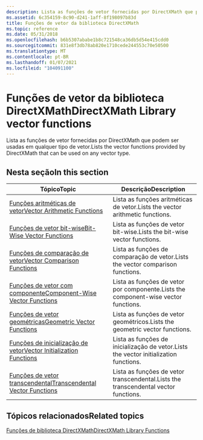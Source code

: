 ```yaml
---
description: Lista as funções de vetor fornecidas por DirectXMath que podem ser usadas em qualquer tipo de vetor.
ms.assetid: 6c354159-8c90-d241-1aff-8f198097b83d
title: Funções de vetor da biblioteca DirectXMath
ms.topic: reference
ms.date: 05/31/2018
ms.openlocfilehash: b6b5307ababe1b8c721548ca36db5d54e415cdd0
ms.sourcegitcommit: 831e8f3db78ab820e1710cede244553c70e50500
ms.translationtype: MT
ms.contentlocale: pt-BR
ms.lasthandoff: 01/07/2021
ms.locfileid: "104091100"
---
```

# <a name="directxmath-library-vector-functions"></a><span data-ttu-id="a2e61-103">Funções de vetor da biblioteca DirectXMath</span><span class="sxs-lookup"><span data-stu-id="a2e61-103">DirectXMath Library vector functions</span></span>

<span data-ttu-id="a2e61-104">Lista as funções de vetor fornecidas por DirectXMath que podem ser usadas em qualquer tipo de vetor.</span><span class="sxs-lookup"><span data-stu-id="a2e61-104">Lists the vector functions provided by DirectXMath that can be used on any vector type.</span></span>

## <a name="in-this-section"></a><span data-ttu-id="a2e61-105">Nesta seção</span><span class="sxs-lookup"><span data-stu-id="a2e61-105">In this section</span></span>



| <span data-ttu-id="a2e61-106">Tópico</span><span class="sxs-lookup"><span data-stu-id="a2e61-106">Topic</span></span>                                                                                                   | <span data-ttu-id="a2e61-107">Descrição</span><span class="sxs-lookup"><span data-stu-id="a2e61-107">Description</span></span>                                           |
|---------------------------------------------------------------------------------------------------------|-------------------------------------------------------|
| [<span data-ttu-id="a2e61-108">Funções aritméticas de vetor</span><span class="sxs-lookup"><span data-stu-id="a2e61-108">Vector Arithmetic Functions</span></span>](ovw-xnamath-reference-functions-vector-arithmetic.md)<br/>         | <span data-ttu-id="a2e61-109">Lista as funções aritméticas de vetor.</span><span class="sxs-lookup"><span data-stu-id="a2e61-109">Lists the vector arithmetic functions.</span></span><br/>     |
| [<span data-ttu-id="a2e61-110">Funções de vetor bit-wise</span><span class="sxs-lookup"><span data-stu-id="a2e61-110">Bit-Wise Vector Functions</span></span>](ovw-xnamath-reference-functions-vector-bit-wise.md)<br/>             | <span data-ttu-id="a2e61-111">Lista as funções de vetor bit-wise.</span><span class="sxs-lookup"><span data-stu-id="a2e61-111">Lists the bit-wise vector functions.</span></span><br/>       |
| [<span data-ttu-id="a2e61-112">Funções de comparação de vetor</span><span class="sxs-lookup"><span data-stu-id="a2e61-112">Vector Comparison Functions</span></span>](ovw-xnamath-reference-functions-vector-comparison.md)<br/>         | <span data-ttu-id="a2e61-113">Lista as funções de comparação de vetor.</span><span class="sxs-lookup"><span data-stu-id="a2e61-113">Lists the vector comparison functions.</span></span><br/>     |
| [<span data-ttu-id="a2e61-114">Funções de vetor com componente</span><span class="sxs-lookup"><span data-stu-id="a2e61-114">Component-Wise Vector Functions</span></span>](ovw-xnamath-reference-functions-vector-component-wise.md)<br/> | <span data-ttu-id="a2e61-115">Lista as funções de vetor por componente.</span><span class="sxs-lookup"><span data-stu-id="a2e61-115">Lists the component-wise vector functions.</span></span><br/> |
| [<span data-ttu-id="a2e61-116">Funções de vetor geométricas</span><span class="sxs-lookup"><span data-stu-id="a2e61-116">Geometric Vector Functions</span></span>](ovw-xnamath-reference-functions-vector-geometric.md)<br/>           | <span data-ttu-id="a2e61-117">Lista as funções de vetor geométricos.</span><span class="sxs-lookup"><span data-stu-id="a2e61-117">Lists the geometric vector functions.</span></span><br/>      |
| [<span data-ttu-id="a2e61-118">Funções de inicialização de vetor</span><span class="sxs-lookup"><span data-stu-id="a2e61-118">Vector Initialization Functions</span></span>](ovw-xnamath-reference-functions-vector-initialization.md)<br/> | <span data-ttu-id="a2e61-119">Lista as funções de inicialização de vetor.</span><span class="sxs-lookup"><span data-stu-id="a2e61-119">Lists the vector initialization functions.</span></span><br/> |
| [<span data-ttu-id="a2e61-120">Funções de vetor transcendental</span><span class="sxs-lookup"><span data-stu-id="a2e61-120">Transcendental Vector Functions</span></span>](ovw-xnamath-reference-functions-vector-transcendental.md)<br/> | <span data-ttu-id="a2e61-121">Lista as funções de vetor transcendental.</span><span class="sxs-lookup"><span data-stu-id="a2e61-121">Lists the transcendental vector functions.</span></span><br/> |



 

## <a name="related-topics"></a><span data-ttu-id="a2e61-122">Tópicos relacionados</span><span class="sxs-lookup"><span data-stu-id="a2e61-122">Related topics</span></span>

<dl> <dt>

[<span data-ttu-id="a2e61-123">Funções de biblioteca DirectXMath</span><span class="sxs-lookup"><span data-stu-id="a2e61-123">DirectXMath Library Functions</span></span>](ovw-xnamath-reference-functions.md)
</dt> </dl>

 

 





